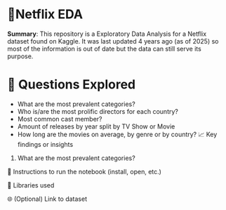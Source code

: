 # 📌Netflix EDA
**Summary**: This repository is a Exploratory Data Analysis for a Netflix dataset found on Kaggle. It was last updated 4 years ago (as of 2025) so most of the information is out of date but the data can still serve its purpose.

# 🎯 Questions Explored

- What are the most prevalent categories?
- Who is/are the most prolific directors for each country?
- Most common cast member?
- Amount of releases by year split by TV Show or Movie
- How long are the movies on average, by genre or by country?
📈 Key findings or insights
1. What are the most prevalent categories?

📂 Instructions to run the notebook (install, open, etc.)

🧠 Libraries used

🌐 (Optional) Link to dataset